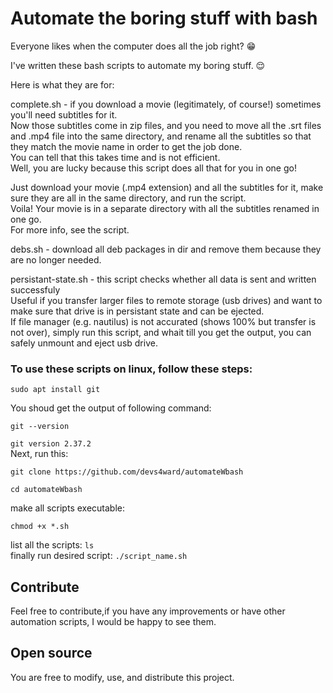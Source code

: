 <h1>Automate the boring stuff with bash</h1>
Everyone likes when the computer does all the job right? 😁                                                     

    
I've written these bash scripts to automate my boring stuff. :relieved:

Here is what they are for:

complete.sh - if you download a movie (legitimately, of course!) sometimes you'll need subtitles for it.       
Now those subtitles come in zip files, and you need to move all the .srt files and .mp4 file into the same directory, and rename all the subtitles so that they match the movie name in order to get the job done.       
You can tell that this takes time and is not efficient.    
Well, you are lucky because this script does all that for you in one go!  

Just download your movie (.mp4 extension) and all the subtitles for it, make sure they are all in the same directory, and run the script.     
Voila! Your movie is in a separate directory with all the subtitles renamed in one go.       
For more info, see the script.

debs.sh - download all deb packages in dir and remove them because they are no longer needed.

persistant-state.sh - this script checks whether all data is sent and written successfuly     
Useful if you transfer larger files to remote storage (usb drives) and want to make sure that drive is in persistant state and can be ejected.    
If file manager (e.g. nautilus) is not accurated (shows 100% but transfer is not over), simply run this script, and whait till you get the output, you can safely unmount and eject usb drive.

<h3>To use these scripts on linux, follow these steps:    
</h3>

   
```       
sudo apt install git
```             
You shoud get the output of following command:     
```  
git --version       
```
```git version 2.37.2```  
Next, run this: 
```     
git clone https://github.com/devs4ward/automateWbash    
```
```
cd automateWbash    
```
make all scripts executable:     
```   
chmod +x *.sh
```

list all the scripts: ```ls```  
finally run desired script: ``` ./script_name.sh ```


<h2>Contribute</h2>         
Feel free to contribute,if you have any improvements or have other automation scripts, I would be happy to see them.

<h2>Open source</h2>     
You are free to modify, use, and distribute this project.
